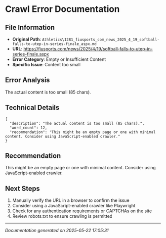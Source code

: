 # Crawl Error Documentation

## File Information
- **Original Path**: `Athletics\1281_fiusports_com_news_2025_4_19_softball-falls-to-utep-in-series-finale_aspx.md`
- **URL**: https://fiusports.com/news/2025/4/19/softball-falls-to-utep-in-series-finale.aspx
- **Error Category**: Empty or Insufficient Content
- **Specific Issue**: Content too small

## Error Analysis
The actual content is too small (85 chars).

## Technical Details
```
{
  "description": "The actual content is too small (85 chars).",
  "word_count": 12,
  "recommendation": "This might be an empty page or one with minimal content. Consider using JavaScript-enabled crawler."
}
```

## Recommendation
This might be an empty page or one with minimal content. Consider using JavaScript-enabled crawler.

## Next Steps
1. Manually verify the URL in a browser to confirm the issue
2. Consider using a JavaScript-enabled crawler like Playwright
3. Check for any authentication requirements or CAPTCHAs on the site
4. Review robots.txt to ensure crawling is permitted

---
*Documentation generated on 2025-05-22 17:05:31*
